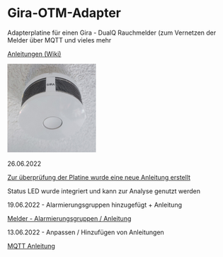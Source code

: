 # Gira-OTM-Adapter
Adapterplatine für einen Gira - DualQ Rauchmelder (zum Vernetzen der Melder über MQTT und vieles mehr

<a href="https://github.com/Sefina-DS/Gira-OTM-Adapter/wiki">Anleitungen (Wiki)</a>

<img src="https://github.com/Sefina-DS/Gira-OTM-Adapter/blob/main/pictures/00-Grundlagen-01.jpg" width="200px" height="200px">


26.06.2022

<a href="https://github.com/Sefina-DS/Gira-OTM-Adapter/wiki/Hardware-:-Platine-(%C3%9Cberpr%C3%BCfung)">Zur überprüfung der Platine wurde eine neue Anleitung erstellt</a>

Status LED wurde integriert und kann zur Analyse genutzt werden

19.06.2022 - Alarmierungsgruppen hinzugefügt + Anleitung

<a href="https://github.com/Sefina-DS/Gira-OTM-Adapter/wiki/Sonderfunktionen-:-Melder-und-Alarmierungsgruppen">Melder - Alarmierungsgruppen / Anleitung</a>

13.06.2022 - Anpassen / Hinzufügen von Anleitungen

<a href="https://github.com/Sefina-DS/Gira-OTM-Adapter/wiki/MQTT-:-Grundlagen-und-Erweiterungen">MQTT Anleitung</a>
